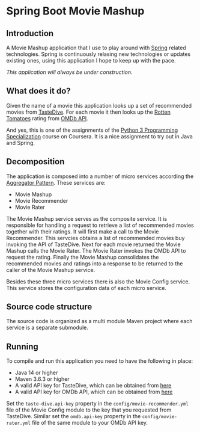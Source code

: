 # Spring Boot Movie Mashup

## Introduction
A Movie Mashup application that I use to play around with [Spring](https://spring.io/) related technologies. Spring is continuously relasing new technologies or updates existing ones, using this application I hope to keep up with the pace.

_This application will always be under construction._

## What does it do?
Given the name of a movie this application looks up a set of recommended movies from [TasteDive](https://tastedive.com/). For each movie it then looks up the [Rotten Tomatoes](https://www.rottentomatoes.com/) rating from [OMDb API](http://www.omdbapi.com/).

And yes, this is one of the assignments of the [Python 3 Programming Specialization](https://www.coursera.org/specializations/python-3-programming) course on Coursera. It is a nice assignment to try out in Java and Spring.

## Decomposition
The application is composed into a number of micro services according the [Aggregator Pattern](https://dzone.com/articles/design-patterns-for-microservices). These services are:

- Movie Mashup
- Movie Recommender
- Movie Rater

The Movie Mashup service serves as the composite service. It is responsible for handling a request to retrieve a list of recommended movies together with their ratings. It will first make a call to the Movie Recommender. This servcies obtains a list of recommended movies buy invoking the API of TasteDive. Next for each movie returned the Movie Mashup calls the Movie Rater. The Movie Rater invokes the OMDb API to request the rating. Finally the Movie Mashup consolidates the recommended movies and ratings into a response to be returned to the caller of the Movie Mashup service.

Besides these three micro services there is also the Movie Config service. This service stores the configuration data of each micro service.

## Source code structure
The source code is organized as a multi module Maven project where each service is a separate submodule.

## Running
To compile and run this application you need to have the following in place:

- Java 14 or higher
- Maven 3.6.3 or higher
- A valid API key for TasteDive, which can be obtained from [here](https://tastedive.com/read/api)
- A valid API key for OMDb API, which can be obtained from [here](http://www.omdbapi.com/apikey.aspx)

Set the `taste-dive.api-key` property in the `config/movie-recommender.yml` file of the Movie Config module to the key that you requested from TasteDive. Similar set the `omdb.api-key` property in the `config/movie-rater.yml` file of the same module to your OMDb API key.
